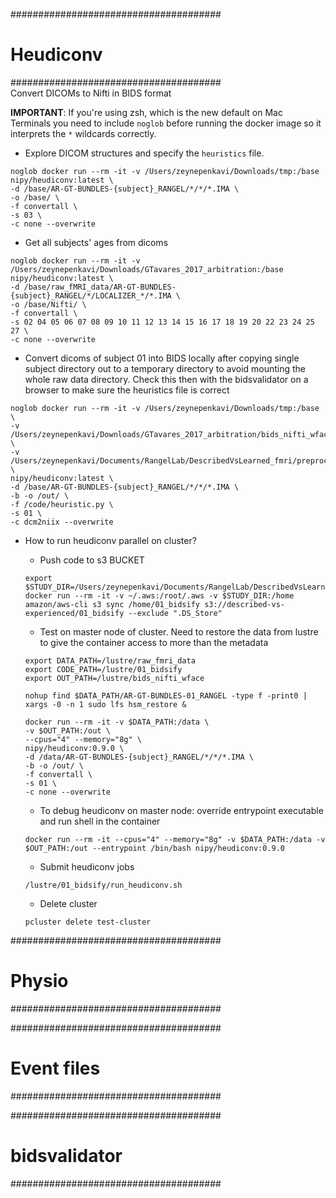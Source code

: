 
######################################
# Heudiconv
######################################  
Convert DICOMs to Nifti in BIDS format  

**IMPORTANT**: If you're using zsh, which is the new default on Mac Terminals you need to include `noglob` before running the docker image so it interprets the `*` wildcards correctly.

- Explore DICOM structures and specify the `heuristics` file.
```
noglob docker run --rm -it -v /Users/zeynepenkavi/Downloads/tmp:/base nipy/heudiconv:latest \
-d /base/AR-GT-BUNDLES-{subject}_RANGEL/*/*/*.IMA \
-o /base/ \
-f convertall \
-s 03 \
-c none --overwrite
```

- Get all subjects' ages from dicoms
```
noglob docker run --rm -it -v /Users/zeynepenkavi/Downloads/GTavares_2017_arbitration:/base nipy/heudiconv:latest \
-d /base/raw_fMRI_data/AR-GT-BUNDLES-{subject}_RANGEL/*/LOCALIZER_*/*.IMA \
-o /base/Nifti/ \
-f convertall \
-s 02 04 05 06 07 08 09 10 11 12 13 14 15 16 17 18 19 20 22 23 24 25 27 \
-c none --overwrite
```

- Convert dicoms of subject 01 into BIDS locally after copying single subject directory out to a temporary directory to avoid mounting the whole raw data directory. Check this then with the bidsvalidator on a browser to make sure the heuristics file is correct
```
noglob docker run --rm -it -v /Users/zeynepenkavi/Downloads/tmp:/base  \
-v /Users/zeynepenkavi/Downloads/GTavares_2017_arbitration/bids_nifti_wface:/out \
-v /Users/zeynepenkavi/Documents/RangelLab/DescribedVsLearned_fmri/preproc/01_bidsify:/code \
nipy/heudiconv:latest \
-d /base/AR-GT-BUNDLES-{subject}_RANGEL/*/*/*.IMA \
-b -o /out/ \
-f /code/heuristic.py \
-s 01 \
-c dcm2niix --overwrite
```

- How to run heudiconv parallel on cluster?
  - Push code to s3 BUCKET
  ```
  export $STUDY_DIR=/Users/zeynepenkavi/Documents/RangelLab/DescribedVsLearned_fmri/preproc
  docker run --rm -it -v ~/.aws:/root/.aws -v $STUDY_DIR:/home amazon/aws-cli s3 sync /home/01_bidsify s3://described-vs-experienced/01_bidsify --exclude ".DS_Store"
  ```

  - Test on master node of cluster. Need to restore the data from lustre to give the container access to more than the metadata
  ```
  export DATA_PATH=/lustre/raw_fmri_data
  export CODE_PATH=/lustre/01_bidsify
  export OUT_PATH=/lustre/bids_nifti_wface

  nohup find $DATA_PATH/AR-GT-BUNDLES-01_RANGEL -type f -print0 | xargs -0 -n 1 sudo lfs hsm_restore &

  docker run --rm -it -v $DATA_PATH:/data \
  -v $OUT_PATH:/out \
  --cpus="4" --memory="8g" \
  nipy/heudiconv:0.9.0 \
  -d /data/AR-GT-BUNDLES-{subject}_RANGEL/*/*/*.IMA \
  -b -o /out/ \
  -f convertall \
  -s 01 \
  -c none --overwrite
  ```

  - To debug heudiconv on master node: override entrypoint executable and run shell in the container
  ```
  docker run --rm -it --cpus="4" --memory="8g" -v $DATA_PATH:/data -v $OUT_PATH:/out --entrypoint /bin/bash nipy/heudiconv:0.9.0
  ```

  - Submit heudiconv jobs
  ```
  /lustre/01_bidsify/run_heudiconv.sh
  ```

  - Delete cluster
  ```
  pcluster delete test-cluster
  ```

######################################
# Physio
######################################

######################################
# Event files
######################################

######################################
# bidsvalidator
######################################
